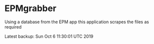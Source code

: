 # EPMgrabber
Using a database from the EPM app this application scrapes the files as required


Latest backup: Sun Oct 6 11:30:01 UTC 2019
